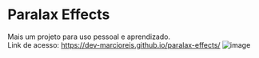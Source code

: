 # Paralax Effects
Mais um projeto para uso pessoal e aprendizado.<br>
Link de acesso: https://dev-marcioreis.github.io/paralax-effects/
![image](https://user-images.githubusercontent.com/122680054/213167465-e3558e6f-af2c-4eb4-95d6-eb6433e2b722.png)
